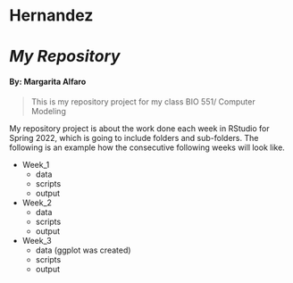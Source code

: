 # Hernandez
# _My Repository_
#### By: Margarita Alfaro

>This is my repository project for my class BIO 551/ Computer Modeling

My repository project is about the work done each week in RStudio for Spring 2022, which is going to include folders and sub-folders. The following is an example how the consecutive following weeks will look like. 

* Week_1
  * data
  * scripts
  * output
* Week_2
  * data
  * scripts
  * output
* Week_3
  * data (ggplot was created) 
  * scripts
  * output